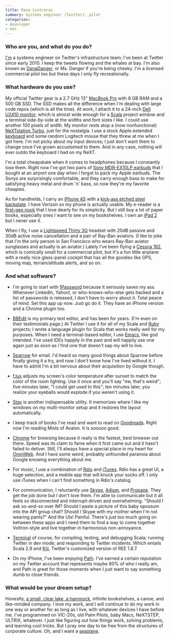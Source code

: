 ```yaml
---
title: Dana Contreras
summary: Systems engineer (Twitter), pilot
categories:
- developer
- mac
---
```


### Who are you, and what do you do?

[I'm](http://about.me/DanaDanger "Dana's About.me page.") a systems engineer on Twitter's infrastructure team; I've been at Twitter since early 2010. I keep the tweets flowing and the whales at bay. I'm also known as [DanaDanger](https://twitter.com/DanaDanger "Dana's Twitter account."), or Ms. Danger if you're being cheeky. I'm a licensed commercial pilot too but these days I only fly recreationally.

### What hardware do you use?

My official Twitter gear is a 2.7 GHz 13" [MacBook Pro][macbook-pro] with 8 GB RAM and a 500 GB SSD. The SSD makes all the difference when I'm dealing with large code repos (which is all the time). At work, I attach it to a 24-inch [Dell U2410 monitor][2410], which is almost wide enough for a [Scala][] project window and a terminal side-by-side at the widths and font sizes I like. I could use another 100 pixels of width. My monitor rests atop a (now nonfunctional) [NeXTstation Turbo][nextstation], just for the nostalgia. I use a stock Apple extended [keyboard][] and some random Logitech mouse that they threw at me when I got here. I'm not picky about my input devices; I just don't want them to change once I've grown accustomed to them. And in any case, nothing will ever outdo the keyboard I had on my NeXT.

I'm a total cheapskate when it comes to headphones because I constantly lose them. Right now I've got two pairs of [Sony MDR-EX10LP earbuds][mdr-ex10lp] that I bought at an airport one day when I forgot to pack my Apple earbuds. The Sonys are surprisingly comfortable, and they carry enough bass to make for satisfying heavy metal and drum 'n' bass, so now they're my favorite cheapies.

As for handhelds, I carry an [iPhone 4S][iphone-4s] with a [kick-ass etched steel backplate](http://luxeplates.com/products/youre-the-danger "A metal backplate for an iPhone"). I have Verizon so my phone is actually usable. My e-reader is a [first-gen nook][nook] that I love dearly for its simplicity. But I still buy a lot of paper books, especially ones I want to see on my bookshelves. I own an [iPad 2][ipad-2] but I never use it.

When I fly, I use a [Lightspeed Thirty 3G][thirty-3g] headset with 20dB passive and 30dB active noise cancellation and a pair of Ray-Ban aviators. (I like to joke that I'm the only person in San Francisco who wears Ray-Ban aviator sunglasses and actually is an aviator.) Lately I've been flying a [Cessna 162][skycatcher], which is comically small for a commercial pilot, but it's a fun little airplane with a really nice glass-panel cockpit that has all the goodies like GPS, moving map, terrain/altitude alerts, and so on.

### And what software?

- I'm going to start with [1Password][] because it seriously saves my ass. Whenever LinkedIn, Yahoo!, or who-knows-who-else gets hacked and a list of passwords is released, I don't have to worry about it. Total peace of mind. Set this app up now. Just go do it. They have an iPhone version and a Chrome plugin too.

- [BBEdit][] is my primary text editor, and has been for years. (I'm even on their testimonials page.) At Twitter I use it for all of my Scala and [Ruby][] projects; I wrote a language plugin for Scala that works really well for my purposes. When I need a terminal-based editor, I use [Emacs][], like god intended. I've used IDEs happily in the past and will happily use one again just as soon as I find one that doesn't sap my will to live.

- [Sparrow][] for email. I'd heard so many good things about Sparrow before finally giving it a try, and now I don't know how I've lived without it. I have to admit I'm a bit nervous about their acquisition by Google though.

- [f.lux][] adjusts my screen's color temperature after sunset to match the color of the room lighting. Use it once and you'll say "ew, that's weird"; five minutes later, "I could get used to this"; ten minutes later, you realize your eyeballs would explode if you weren't using it.

- [Stay][] is another indispensable utility. It memorizes where I like my windows on my multi-monitor setup and it restores the layout automatically.

- I keep track of books I've read and want to read on [Goodreads][]. Right now I'm reading Mists of Avalon. It is sooooo good.

- [Chrome][] for browsing because it really is the fastest, best browser out there. Speed was its claim to fame when it first came out and it hasn't failed to deliver. Still, I'll always have a special place in my heart for [OmniWeb][]. And I have some weird, probably unfounded paranoia about Google knowing everything about me.

- For music, I use a combination of [Rdio][] and [iTunes][]. Rdio has a great UI, a huge selection, and a mobile app that will knock your socks off. I only use iTunes when I can't find something in Rdio's catalog.

- For communication, I reluctantly use [Skype][], [Adium][], and [Propane][]. They get the job done but I don't love them. I'm able to communicate but it all feels so disconnected and interrupt-driven and overwhelming. "Should I ask so-and-so over IM? Should I paste a picture of this baby opossum into the API group chat? Should I Skype with my mother when I'm not wearing pants?" And the UIs! Painful. There's just too much going on between these apps and I need them to find a way to come together Voltron-style and live together in harmonious non-annoyance.

- [Terminal][] of course, for compiling, testing, and debugging Scala; running Twitter in dev mode; and responding to Twitter incidents. Which entails Scala 2.9 and [Kiji][], Twitter's customized version of REE 1.8.7.

- On my iPhone, I've been enjoying [Path][path-ios]. I've earned a certain reputation on my Twitter account that represents maybe 80% of who I really am, and Path is great for those moments when I just want to say something dumb to close friends.

### What would be your dream setup?

Honestly, [a small, clear lake, a hammock](http://copygr.am/danadanger/189774675_565735/ "A photo of a small, clear lake and a hammock."), infinite bookshelves, a canoe, and like-minded company. I love my work, and I will continue to do my work in one way or another for as long as I live, with whatever devices I have before me. I've programmed on VIC-20s, old Palm Pilots, baby Macs, NeXTSTEP, ULTRIX, whatever. I just like figuring out how things work, solving problems, and learning cool tricks. But I pray one day to be free from the structures of corporate culture. Oh, and I want a [seaplane][seamax-m-22].

[1password]: https://1password.com "Password management software for Mac OS X."
[2410]: https://www.amazon.com/Dell-UltraSharp-Widescreen-Performance-DisplayPort/dp/B00302DNZ4 "A 24 inch LCD monitor."
[adium]: https://en.wikipedia.org/wiki/Adium "A multi-protocol chat application for the Mac."
[bbedit]: http://www.barebones.com/products/bbedit/ "A text editor for the Mac."
[chrome]: https://www.google.com/intl/en/chrome/browser/ "A WebKit-based browser, where each tab runs in its own thread."
[emacs]: http://www.gnu.org/software/emacs/ "A free open-source text editor."
[f.lux]: https://justgetflux.com/ "A tool to make the colour of your screen adapt to the current time of day."
[goodreads]: https://www.goodreads.com/ "A service for tracking the book you've read."
[ipad-2]: https://www.apple.com/ipad/ "A tablet device."
[iphone-4s]: https://en.wikipedia.org/wiki/IPhone_4S "A smartphone."
[itunes]: https://www.apple.com/itunes/ "A jukebox application and online store."
[keyboard]: https://www.apple.com/keyboard/ "The keyboard."
[kiji]: https://github.com/twitter-forks/rubyenterpriseedition187-248 "Twitter's version of Ruby Enterprise Edition."
[macbook-pro]: https://www.apple.com/macbook-pro/ "A laptop."
[mdr-ex10lp]: https://www.amazon.com/Sony-MDREX10LP-BLK-In-Ear-Headphones/dp/B004XXQI1U "In-ear headphones."
[nextstation]: https://en.wikipedia.org/wiki/NeXTstation "A high-end workstation computer."
[nook]: https://en.wikipedia.org/wiki/Barnes_%26_Noble_Nook_1st_Edition "An ereader tablet."
[omniweb]: https://en.wikipedia.org/wiki/OmniWeb "An alternative Mac browser based on WebKit."
[path-ios]: https://itunes.apple.com/us/app/path/id403639508 "An iOS app for sharing photos with a small group of friends."
[propane]: http://propaneapp.com/ "A native Mac client for the Campfire chat service."
[rdio]: http://www.rdio.com/home/en-us/ "A music streaming service."
[ruby]: https://www.ruby-lang.org/en/ "An interpreted scripting language."
[scala]: https://www.scala-lang.org/ "A compiled programming language."
[seamax-m-22]: https://en.wikipedia.org/wiki/Airmax_Sea_Max "A seaplane."
[skycatcher]: https://en.wikipedia.org/wiki/Cessna_162_Skycatcher "An single-engine aeroplane."
[skype]: https://www.skype.com/en/ "Voice and video chat software."
[sparrow]: http://www.gmail.com/intl/en/mail/help/sparrow.html "A mail client for the Mac with a funky UI."
[stay]: https://cordlessdog.com/stay/ "A Mac tool for keeping windows in the same place."
[terminal]: https://en.wikipedia.org/wiki/Terminal_(OS_X) "A console application included with Mac OS X."
[thirty-3g]: https://www.lightspeedaviation.com/content/lightspeedaviation/CustomPages/Thirty-3G-Headset.htm "A pilot's headset."
